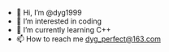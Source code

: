 - 👋 Hi, I’m @dyg1999
- 👀 I’m interested in coding
- 🌱 I’m currently learning C++
- 📫 How to reach me dyg_perfect@163.com

<!---
dyg1999/dyg1999 is a ✨ special ✨ repository because its `README.md` (this file) appears on your GitHub profile.
You can click the Preview link to take a look at your changes.
--->
